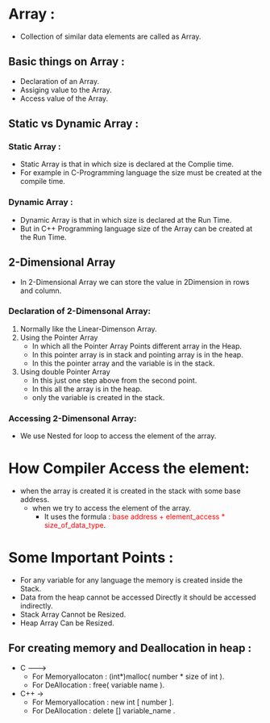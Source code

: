 # Array :
+ Collection of similar data elements are called as Array.
  
## Basic things on Array :
+ Declaration of an Array.
+ Assiging value to the Array.
+ Access value of the Array.

  
## Static vs Dynamic Array :

### Static Array :
+ Static Array is that in which size is declared at the Complie time.
+ For example in C-Programming language the size must be created at the compile time.

   
### Dynamic Array :
+ Dynamic Array is that in which size is declared at the Run Time.
+ But in C++ Programming language size of the Array can be created at the Run Time.


## 2-Dimensional Array
+ In 2-Dimensional Array we can store the value in 2Dimension in rows and column.

### Declaration of 2-Dimensonal Array:
1. Normally like the Linear-Dimenson Array.
2. Using the Pointer Array
   * In which all the Pointer Array Points different array in the Heap.
   * In this pointer array is in stack and pointing array is in the heap.
   * In this the pointer array and the variable is in the stack.
3. Using double Pointer Array
   * In this just one step above from the second point.
   * In this all the array is in the heap.
   * only the variable is created in the stack.
### Accessing 2-Dimensonal Array:
* We use Nested for loop to access the element of the array.

# How Compiler Access the element:
* when the array is created it is created in the stack with some base address.
  * when we try to access the element of the array.
    * It uses the formula : <span style="color: red;">base address + element_access * size_of_data_type</span>. 

# Some Important Points :
+ For any variable for any language the memory is created inside the Stack.
+ Data from the heap cannot be accessed Directly it should be accessed indirectly.
+ Stack Array Cannot be Resized.
+ Heap Array Can be Resized.

  
## For creating memory and Deallocation in heap :
+ C --->
  + For Memoryallocaton  :  (int*)malloc( number * size of int ).
  + For DeAllocation     :  free( variable name ).
+ C++ ->
  + For Memoryallocation :  new int [ number ].
  + For DeAllocation     :  delete [] variable_name .
